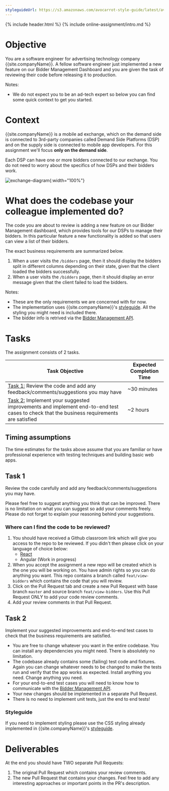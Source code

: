 ```yaml
---
styleguideUrl: https://s3.amazonaws.com/avocarrot-style-guide/latest/avocarrot-skin/documentation/apps/index.html
---
```

{% include header.html %}
{% include online-assignment/intro.md %}

# Objective

You are a software engineer for advertising technology company {{site.companyName}}. A fellow software engineer just implemented a new feature on our Bidder Management Dashboard and you are given the task of reviewing their code before releasing it to production.

Notes:

- We do not expect you to be an ad-tech expert so below you can find some quick context to get you started.

# Context

{{site.companyName}} is a mobile ad exchange, which on the demand side is connected to 3rd-party companies called Demand Side Platforms (DSP) and on the supply side is connected to mobile app developers. For this assignment we'll focus **only on the demand side**.

Each DSP can have one or more bidders connected to our exchange. You do not need to worry about the specifics of how DSPs and their bidders work.

![exchange-diagram](/static/exchange-diagram.jpg){:width="100%"}

# What does the codebase your colleague implemented do?

The code you are about to review is adding a new feature on our Bidder Management dashboard, which provides tools for our DSPs to manage their bidders. In this particular feature a new functionality is added so that users can view a list of their bidders.

The exact business requirements are summarized below.

1. When a user visits the ```/bidders``` page, then it should display the bidders split in different columns depending on their state, given that the client loaded the bidders successfully.
2. When a user visits the ```/bidders``` page, then it should display an error message given that the client failed to load the bidders.

Notes:

- These are the only requirements we are concerned with for now. 
- The implementation uses {{site.companyName}}'s [styleguide]({{page.styleguideUrl}}). All the styling you might need is included there.
- The bidder info is retrived via the [Bidder Management API](http://docs.biddermanagement.apiary.io/). 

# Tasks

The assignment consists of 2 tasks.

| Task Objective | Expected Completion Time |
|---|---|
| [Task 1:](#task-1) Review the code and add any feedback/comments/suggestions you may have | ~30 minutes |
| [Task 2:](#task-2) Implement your suggested improvements and implement end-to-end test cases to check that the business requirements are satisfied | ~2 hours |

## Timing assumptions

The time estimates for the tasks above assume that you are familiar or have professional experience with testing techniques and building basic web apps.

## Task 1

Review the code carefully and add any feedback/comments/suggestions you may have. 

Please feel free to suggest anything you think that can be improved. There is no limitation on what you can suggest so add your comments freely. Please do not forget to explain your reasoning behind your suggestions. 

### Where can I find the code to be reviewed?

1. You should have received a Github classroom link which will give you access to the repo to be reviewed. If you didn't then please click on your language of choice below:
    - [React](https://classroom.github.com/a/sQOFY9lb)
    - Angular (Work in progress)
2. When you accept the assignment a new repo will be created which is the one you will be working on. You have admin rights so you can do anything you want. This repo contains a branch called ```feat/view-bidders``` which contains the code that you will review.
2. Click on the Pull Request tab and create a new Pull Request with base branch ```master``` and source branch ```feat/view-bidders```. Use this Pull Request ONLY to add your code review comments.
3. Add your review comments in that Pull Request.

## Task 2

Implement your suggested improvements and end-to-end test cases to check that the business requirements are satisfied.

- You are free to change whatever you want in the entire codebase. You can install any dependencies you might need. There is absolutely no limitation.
- The codebase already contains some (failing) test code and fixtures. Again you can change whatever needs to be changed to make the tests run and verify that the app works as expected. Install anything you need. Change anything you need.   
- For your end-to-end test cases you will need to know how to communicate with the [Bidder Management API](http://docs.biddermanagement.apiary.io). 
- Your new changes should be implemented in a separate Pull Request.
- There is no need to implement unit tests, just the end to end tests!

### Styleguide

If you need to implement styling please use the CSS styling already implemented in {{site.companyName}}'s [styleguide]({{page.styleguideUrl}}). 

# Deliverables

At the end you should have TWO separate Pull Requests:

1. The original Pull Request which contains your review comments.
2. The new Pull Request that contains your changes. Feel free to add any interesting approaches or important points in the PR's description.
